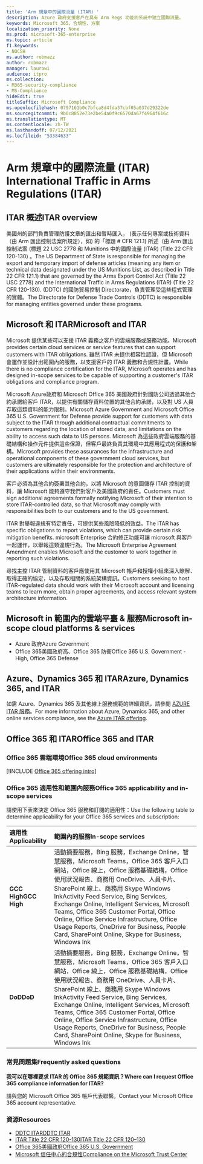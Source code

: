 ```yaml
---
title: 'Arm 規章中的國際流量 (ITAR) '
description: Azure 政府支援客戶在具有 Arm Regs 功能的系統中建立國際流量。
keywords: Microsoft 365、合規性、方案
localization_priority: None
ms.prod: microsoft-365-enterprise
ms.topic: article
f1.keywords:
- NOCSH
ms.author: robmazz
author: robmazz
manager: laurawi
audience: itpro
ms.collection:
- M365-security-compliance
- MS-Compliance
hideEdit: true
titleSuffix: Microsoft Compliance
ms.openlocfilehash: 0797161b0c7bfca8d4fda37cbf05a037d29322de
ms.sourcegitcommit: 9b0c8852e73e2be54a0f9c6570da67f4964f616c
ms.translationtype: MT
ms.contentlocale: zh-TW
ms.lasthandoff: 07/12/2021
ms.locfileid: "53384633"
---
```

# <a name="international-traffic-in-arms-regulations-itar"></a><span data-ttu-id="2049a-104">Arm 規章中的國際流量 (ITAR) </span><span class="sxs-lookup"><span data-stu-id="2049a-104">International Traffic in Arms Regulations (ITAR)</span></span>

## <a name="itar-overview"></a><span data-ttu-id="2049a-105">ITAR 概述</span><span class="sxs-lookup"><span data-stu-id="2049a-105">ITAR overview</span></span>

<span data-ttu-id="2049a-106">美國州的部門負責管理防護文章的匯出和暫時匯入， (表示任何專案或技術資料（由 Arm 匯出控制法案所規定），如) 的「標題 # CFR 121.1) 所述（由 Arm 匯出控制法案 (標題 22 USC 2778 和 Munitions 中的國際流量 (ITAR)  (Title 22 CFR 120-130) 。</span><span class="sxs-lookup"><span data-stu-id="2049a-106">The US Department of State is responsible for managing the export and temporary import of defense articles (meaning any item or technical data designated under the US Munitions List, as described in Title 22 CFR 121.1) that are governed by the Arms Export Control Act (Title 22 USC 2778) and the International Traffic in Arms Regulations (ITAR) (Title 22 CFR 120-130).</span></span> <span data-ttu-id="2049a-107"> (DDTC) 的國防貿易控制 Directorate，負責管理受這些程式管理的實體。</span><span class="sxs-lookup"><span data-stu-id="2049a-107">The Directorate for Defense Trade Controls (DDTC) is responsible for managing entities governed under these programs.</span></span>

## <a name="microsoft-and-itar"></a><span data-ttu-id="2049a-108">Microsoft 和 ITAR</span><span class="sxs-lookup"><span data-stu-id="2049a-108">Microsoft and ITAR</span></span>

<span data-ttu-id="2049a-109">Microsoft 提供某些可以支援 ITAR 義務之客戶的雲端服務或服務功能。</span><span class="sxs-lookup"><span data-stu-id="2049a-109">Microsoft provides certain cloud services or service features that can support customers with ITAR obligations.</span></span> <span data-ttu-id="2049a-110">雖然 ITAR 未提供相容性認證，但 Microsoft 會運作並設計出範圍內的服務，以支援客戶的 ITAR 義務和合規性計畫。</span><span class="sxs-lookup"><span data-stu-id="2049a-110">While there is no compliance certification for the ITAR, Microsoft operates and has designed in-scope services to be capable of supporting a customer's ITAR obligations and compliance program.</span></span>  
  
<span data-ttu-id="2049a-111">Microsoft Azure政府和 Microsoft Office 365 美國政府針對國防公司透過其他合約承諾給客戶 ITAR，以提供有關儲存資料位置的其他合約承諾，以及對 US 人員存取這類資料的能力限制。</span><span class="sxs-lookup"><span data-stu-id="2049a-111">Microsoft Azure Government and Microsoft Office 365 U.S. Government for Defense provide support for customers with data subject to the ITAR through additional contractual commitments to customers regarding the location of stored data, and limitations on the ability to access such data to US persons.</span></span> <span data-ttu-id="2049a-112">Microsoft 為這些政府雲端服務的基礎結構和操作元件提供這些保證，但客戶最終負責其環境中其應用程式的保護和架構。</span><span class="sxs-lookup"><span data-stu-id="2049a-112">Microsoft provides these assurances for the infrastructure and operational components of these government cloud services, but customers are ultimately responsible for the protection and architecture of their applications within their environments.</span></span>  
  
<span data-ttu-id="2049a-113">客戶必須為其他合約簽署其他合約，以將 Microsoft 的意圖儲存 ITAR 控制的資料，讓 Microsoft 能夠遵守我們對客戶及美國政府的責任。</span><span class="sxs-lookup"><span data-stu-id="2049a-113">Customers must sign additional agreements formally notifying Microsoft of their intention to store ITAR-controlled data, so that Microsoft may comply with responsibilities both to our customers and to the US government.</span></span>  
  
<span data-ttu-id="2049a-114">ITAR 對舉報違規有特定責任，可提供某些風險降低的效益。</span><span class="sxs-lookup"><span data-stu-id="2049a-114">The ITAR has specific obligations to report violations, which can provide certain risk mitigation benefits.</span></span> <span data-ttu-id="2049a-115">microsoft Enterprise 合約修正功能可讓 microsoft 與客戶一起運作，以舉報這類違規行為。</span><span class="sxs-lookup"><span data-stu-id="2049a-115">The Microsoft Enterprise Agreement Amendment enables Microsoft and the customer to work together in reporting such violations.</span></span>  
  
<span data-ttu-id="2049a-116">尋找主控 ITAR 管制資料的客戶應使用其 Microsoft 帳戶和授權小組來深入瞭解、取得正確的協定，以及存取相關的系統架構資訊。</span><span class="sxs-lookup"><span data-stu-id="2049a-116">Customers seeking to host ITAR-regulated data should work with their Microsoft account and licensing teams to learn more, obtain proper agreements, and access relevant system architecture information.</span></span>

## <a name="microsoft-in-scope-cloud-platforms--services"></a><span data-ttu-id="2049a-117">Microsoft in 範圍內的雲端平臺 & 服務</span><span class="sxs-lookup"><span data-stu-id="2049a-117">Microsoft in-scope cloud platforms & services</span></span>

- <span data-ttu-id="2049a-118">Azure 政府</span><span class="sxs-lookup"><span data-stu-id="2049a-118">Azure Government</span></span>
- <span data-ttu-id="2049a-119">Office 365美國政府高、Office 365 防衛</span><span class="sxs-lookup"><span data-stu-id="2049a-119">Office 365 U.S. Government - High, Office 365 Defense</span></span>

## <a name="azure-dynamics-365-and-itar"></a><span data-ttu-id="2049a-120">Azure、Dynamics 365 和 ITAR</span><span class="sxs-lookup"><span data-stu-id="2049a-120">Azure, Dynamics 365, and ITAR</span></span>

<span data-ttu-id="2049a-121">如需 Azure、Dynamics 365 及其他線上服務規範的詳細資訊，請參閱 [AZURE ITAR 服務](/azure/compliance/offerings/offering-itar)。</span><span class="sxs-lookup"><span data-stu-id="2049a-121">For more information about Azure, Dynamics 365, and other online services compliance, see the [Azure ITAR offering](/azure/compliance/offerings/offering-itar).</span></span>

## <a name="office-365-and-itar"></a><span data-ttu-id="2049a-122">Office 365 和 ITAR</span><span class="sxs-lookup"><span data-stu-id="2049a-122">Office 365 and ITAR</span></span>

### <a name="office-365-cloud-environments"></a><span data-ttu-id="2049a-123">Office 365 雲端環境</span><span class="sxs-lookup"><span data-stu-id="2049a-123">Office 365 cloud environments</span></span>

[!INCLUDE [Office 365 offering intro](../includes/o365-offering-introduction.md)]

### <a name="office-365-applicability-and-in-scope-services"></a><span data-ttu-id="2049a-124">Office 365 適用性和範圍內服務</span><span class="sxs-lookup"><span data-stu-id="2049a-124">Office 365 applicability and in-scope services</span></span>

<span data-ttu-id="2049a-125">請使用下表來決定 Office 365 服務和訂閱的適用性：</span><span class="sxs-lookup"><span data-stu-id="2049a-125">Use the following table to determine applicability for your Office 365 services and subscription:</span></span>

| <span data-ttu-id="2049a-126">**適用性**</span><span class="sxs-lookup"><span data-stu-id="2049a-126">**Applicability**</span></span> | <span data-ttu-id="2049a-127">**範圍內的服務**</span><span class="sxs-lookup"><span data-stu-id="2049a-127">**In-scope services**</span></span> |
|:------------------|:----------------------|
| <span data-ttu-id="2049a-128">**GCC High**</span><span class="sxs-lookup"><span data-stu-id="2049a-128">**GCC High**</span></span> | <span data-ttu-id="2049a-129">活動摘要服務，Bing 服務，Exchange Online，智慧服務，Microsoft Teams，Office 365 客戶入口網站，Office 線上，Office 服務基礎結構，Office 使用狀況報告、商務用 OneDrive、人員卡片、SharePoint 線上、商務用 Skype Windows Ink</span><span class="sxs-lookup"><span data-stu-id="2049a-129">Activity Feed Service, Bing Services, Exchange Online, Intelligent Services, Microsoft Teams, Office 365 Customer Portal, Office Online, Office Service Infrastructure, Office Usage Reports, OneDrive for Business, People Card, SharePoint Online, Skype for Business, Windows Ink</span></span> |
| <span data-ttu-id="2049a-130">**DoD**</span><span class="sxs-lookup"><span data-stu-id="2049a-130">**DoD**</span></span> | <span data-ttu-id="2049a-131">活動摘要服務，Bing 服務，Exchange Online，智慧服務，Microsoft Teams，Office 365 客戶入口網站，Office 線上，Office 服務基礎結構，Office 使用狀況報告、商務用 OneDrive、人員卡片、SharePoint 線上、商務用 Skype Windows Ink</span><span class="sxs-lookup"><span data-stu-id="2049a-131">Activity Feed Service, Bing Services, Exchange Online, Intelligent Services, Microsoft Teams, Office 365 Customer Portal, Office Online, Office Service Infrastructure, Office Usage Reports, OneDrive for Business, People Card, SharePoint Online, Skype for Business, Windows Ink</span></span> |

### <a name="frequently-asked-questions"></a><span data-ttu-id="2049a-132">常見問題集</span><span class="sxs-lookup"><span data-stu-id="2049a-132">Frequently asked questions</span></span>

<span data-ttu-id="2049a-133">**我可以在哪裡要求 ITAR 的 Office 365 規範資訊？**</span><span class="sxs-lookup"><span data-stu-id="2049a-133">**Where can I request Office 365 compliance information for ITAR?**</span></span>

<span data-ttu-id="2049a-134">請與您的 Microsoft Office 365 帳戶代表聯繫。</span><span class="sxs-lookup"><span data-stu-id="2049a-134">Contact your Microsoft Office 365 account representative.</span></span>

### <a name="resources"></a><span data-ttu-id="2049a-135">資源</span><span class="sxs-lookup"><span data-stu-id="2049a-135">Resources</span></span>

- [<span data-ttu-id="2049a-136">DDTC ITAR</span><span class="sxs-lookup"><span data-stu-id="2049a-136">DDTC ITAR</span></span>](https://www.pmddtc.state.gov/?id=ddtc_kb_article_page&sys_id=24d528fddbfc930044f9ff621f961987)
- [<span data-ttu-id="2049a-137">ITAR Title 22 CFR 120-130</span><span class="sxs-lookup"><span data-stu-id="2049a-137">ITAR Title 22 CFR 120–130</span></span>](https://aka.ms/itar)
- [<span data-ttu-id="2049a-138">Office 365美國政府</span><span class="sxs-lookup"><span data-stu-id="2049a-138">Office 365 U.S. Government</span></span>](https://products.office.com/government/office-365-web-services-for-government)
- [<span data-ttu-id="2049a-139">Microsoft 信任中心的合規性</span><span class="sxs-lookup"><span data-stu-id="2049a-139">Compliance on the Microsoft Trust Center</span></span>](https://www.microsoft.com/trust-center/compliance/compliance-overview)
